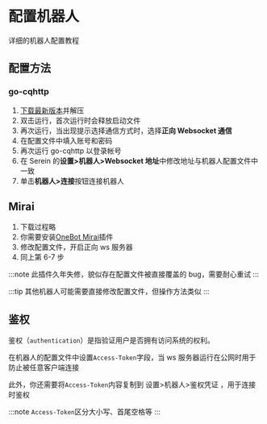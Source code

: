 # 配置机器人

详细的机器人配置教程

## 配置方法

### go-cqhttp

1. [下载最新版本](https://github.com/Mrs4s/go-cqhttp/releases/latest)并解压
2. 双击运行，首次运行时会释放启动文件
3. 再次运行，当出现提示选择通信方式时，选择**正向 Websocket 通信**
4. 在配置文件中填入账号和密码
5. 再次运行 go-cqhttp 以登录帐号
6. 在 Serein 的**设置>机器人>Websocket 地址**中修改地址与机器人配置文件中一致
7. 单击**机器人>连接**按钮连接机器人

## Mirai

1. 下载过程略
2. 你需要安装[OneBot Mirai](https://github.com/yyuueexxiinngg/onebot-kotlin)插件
3. 修改配置文件，开启正向 ws 服务器
4. 同上第 6-7 步

:::note
此插件久年失修，貌似存在配置文件被直接覆盖的 bug，需要耐心重试
:::

:::tip
其他机器人可能需要直接修改配置文件，但操作方法类似
:::

## 鉴权

鉴权（`authentication`）是指验证用户是否拥有访问系统的权利。

在机器人的配置文件中设置`Access-Token`字段，当 ws 服务器运行在公网时用于防止被任意客户端连接

此外，你还需要将`Access-Token`内容复制到 设置>机器人>鉴权凭证 ，用于连接时鉴权  

:::note
`Access-Token`区分大小写、首尾空格等
:::
